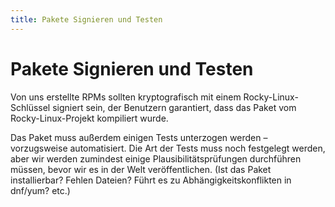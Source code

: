 ```yaml
---
title: Pakete Signieren und Testen
---
```


# Pakete Signieren und Testen

Von uns erstellte RPMs sollten kryptografisch mit einem Rocky-Linux-Schlüssel signiert sein, der Benutzern garantiert, dass das Paket vom Rocky-Linux-Projekt kompiliert wurde.

Das Paket muss außerdem einigen Tests unterzogen werden – vorzugsweise automatisiert. Die Art der Tests muss noch festgelegt werden, aber wir werden zumindest einige Plausibilitätsprüfungen durchführen müssen, bevor wir es in der Welt veröffentlichen. (Ist das Paket installierbar? Fehlen Dateien? Führt es zu Abhängigkeitskonflikten in dnf/yum? etc.)
